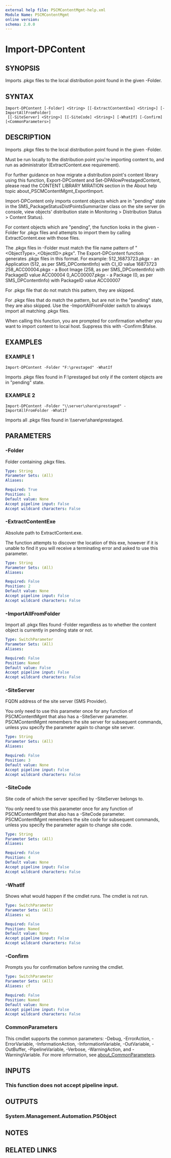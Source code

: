 ```yaml
---
external help file: PSCMContentMgmt-help.xml
Module Name: PSCMContentMgmt
online version:
schema: 2.0.0
---
```


# Import-DPContent

## SYNOPSIS
Imports .pkgx files to the local distribution point found in the given -Folder.

## SYNTAX

```
Import-DPContent [-Folder] <String> [[-ExtractContentExe] <String>] [-ImportAllFromFolder]
 [[-SiteServer] <String>] [[-SiteCode] <String>] [-WhatIf] [-Confirm] [<CommonParameters>]
```

## DESCRIPTION
Imports .pkgx files to the local distribution point found in the given -Folder.

Must be run locally to the distribution point you're importing content to, and run as administrator (ExtractContent.exe requirement).

For further guidance on how migrate a distribution point's content library using this function, Export-DPContent and Set-DPAllowPrestagedContent, please read the CONTENT LIBRARY MIRATION section in the About help topic about_PSCMContentMgmt_ExportImport.

Import-DPContent only imports content objects which are in "pending" state in the SMS_PackageStatusDistPointsSummarizer class on the site server (in console, view objects' distribution state in Monitoring \> Distribution Status \> Content Status).

For content objects which are "pending", the function looks in the given -Folder for .pkgx files and attempts to import them by calling ExtractContent.exe with those files.

The .pkgx files in -Folder must match the file name pattern of "\<ObjectType\>_\<ObjectID\>.pkgx".
The Export-DPContent function generates .pkgx files in this format.
For example:
    512_16873723.pkgx - an Application (512, as per SMS_DPContentInfo) with CI_ID value 16873723
    258_ACC00004.pkgx - a Boot Image (258, as per SMS_DPContentInfo) with PackageID value ACC00004
    0_ACC00007.pkgx - a Package (0, as per SMS_DPContentInfo) with PackageID value ACC00007

For .pkgx file that do not match this pattern, they are skipped.

For .pkgx files that do match the pattern, but are not in the "pending" state, they are also skipped.
Use the -ImportAllFromFolder switch to always import all matching .pkgx files.

When calling this function, you are prompted for confirmation whether you want to import content to local host.
Suppress this with -Confirm:$false.

## EXAMPLES

### EXAMPLE 1
```
Import-DPContent -Folder "F:\prestaged" -WhatIf
```

Imports .pkgx files found in F:\prestaged but only if the content objects are in "pending" state.

### EXAMPLE 2
```
Import-DPContent -Folder "\\server\share\prestaged" -ImportAllFromFolder -WhatIf
```

Imports all .pkgx files found in \\\\server\share\prestaged.

## PARAMETERS

### -Folder
Folder containing .pkgx files.

```yaml
Type: String
Parameter Sets: (All)
Aliases:

Required: True
Position: 1
Default value: None
Accept pipeline input: False
Accept wildcard characters: False
```

### -ExtractContentExe
Absolute path to ExtractContent.exe.

The function attempts to discover the location of this exe, however if it is unable to find it you will receive a terminating error and asked to use this parameter.

```yaml
Type: String
Parameter Sets: (All)
Aliases:

Required: False
Position: 2
Default value: None
Accept pipeline input: False
Accept wildcard characters: False
```

### -ImportAllFromFolder
Import all .pkgx files found -Folder regardless as to whether the content object is currently in pending state or not.

```yaml
Type: SwitchParameter
Parameter Sets: (All)
Aliases:

Required: False
Position: Named
Default value: False
Accept pipeline input: False
Accept wildcard characters: False
```

### -SiteServer
FQDN address of the site server (SMS Provider). 

You only need to use this parameter once for any function of PSCMContentMgmt that also has a -SiteServer parameter.
PSCMContentMgmt remembers the site server for subsequent commands, unless you specify the parameter again to change site server.

```yaml
Type: String
Parameter Sets: (All)
Aliases:

Required: False
Position: 3
Default value: None
Accept pipeline input: False
Accept wildcard characters: False
```

### -SiteCode
Site code of which the server specified by -SiteServer belongs to.

You only need to use this parameter once for any function of PSCMContentMgmt that also has a -SiteCode parameter.
PSCMContentMgmt remembers the site code for subsequent commands, unless you specify the parameter again to change site code.

```yaml
Type: String
Parameter Sets: (All)
Aliases:

Required: False
Position: 4
Default value: None
Accept pipeline input: False
Accept wildcard characters: False
```

### -WhatIf
Shows what would happen if the cmdlet runs.
The cmdlet is not run.

```yaml
Type: SwitchParameter
Parameter Sets: (All)
Aliases: wi

Required: False
Position: Named
Default value: None
Accept pipeline input: False
Accept wildcard characters: False
```

### -Confirm
Prompts you for confirmation before running the cmdlet.

```yaml
Type: SwitchParameter
Parameter Sets: (All)
Aliases: cf

Required: False
Position: Named
Default value: None
Accept pipeline input: False
Accept wildcard characters: False
```

### CommonParameters
This cmdlet supports the common parameters: -Debug, -ErrorAction, -ErrorVariable, -InformationAction, -InformationVariable, -OutVariable, -OutBuffer, -PipelineVariable, -Verbose, -WarningAction, and -WarningVariable. For more information, see [about_CommonParameters](http://go.microsoft.com/fwlink/?LinkID=113216).

## INPUTS

### This function does not accept pipeline input.
## OUTPUTS

### System.Management.Automation.PSObject
## NOTES

## RELATED LINKS
